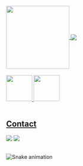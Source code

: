 
</br>

 <div>
  <a href="https://github.com/xxGabrielNeryxx">
   <img align="center" height="170" src="https://github-readme-stats.vercel.app/api/top-langs/?username=xxGabrielNeryxx&layout=compact&langs_count=16&theme=dracula"/>
  <img align="center" src="https://github-readme-stats.vercel.app/api?username=xxGabrielNeryxx&show_icons=true&theme=dracula&include_all_commits=true&count_private=true&hide=issues"/>
</div>
 
<div style="display: inline_block"><br>
  <img height="70" src="https://cdn.jsdelivr.net/gh/devicons/devicon/icons/python/python-original-wordmark.svg">
  <img height="70" src="https://cdn.jsdelivr.net/gh/devicons/devicon/icons/jupyter/jupyter-original-wordmark.svg" />
</div>
  
</br>

## Contact
<div> 
  <a href="https://www.linkedin.com/in/gabriel-nery-013617231/" target="_blank"><img src="https://img.shields.io/badge/-LinkedIn-%230077B5?style=for-the-badge&logo=linkedin&logoColor=white" target="_blank"></a> 
  <a href="https://www.instagram.com/gabrielnery14/" target="_blank"><img src="https://img.shields.io/badge/-Instagram-%23E4405F?style=for-the-badge&logo=instagram&logoColor=white" target="_blank"></a>
 </br>
</br>
 
  ![Snake animation](https://github.com/xxGabrielNeryxx/xxGabrielNeryxx/blob/output/github-contribution-grid-snake.svg)
 
</div>
